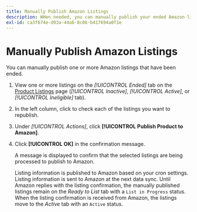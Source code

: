 ```yaml
---
title: Manually Publish Amazon Listings
description: WHen needed, you can manually publish your ended Amazon listings from your Commerce Admin.
exl-id: ca3f674e-d93a-44a6-8c06-b417694a0f1e
---
```

# Manually Publish Amazon Listings

You can manually publish one or more Amazon listings that have been ended.

1. View one or more listings on the _[!UICONTROL Ended]_ tab on the [Product Listings](./managing-product-listings.md) page (_[!UICONTROL Inactive]_, _[!UICONTROL Active]_, or _[!UICONTROL Ineligible]_ tab).

1. In the left column, click to check each of the listings you want to republish.

1. Under _[!UICONTROL Actions]_, click **[!UICONTROL Publish Product to Amazon]**.

1. Click **[!UICONTROL OK]** in the confirmation message.

   A message is displayed to confirm that the selected listings are being processed to publish to Amazon.

   Listing information is published to Amazon based on your cron settings. Listing information is sent to Amazon at the next data sync. Until Amazon replies with the listing confirmation, the manually published listings remain on the _Ready to List_ tab with a `List in Progress` status. When the listing confirmation is received from Amazon, the listings move to the _Active_ tab with an `Active` status.
